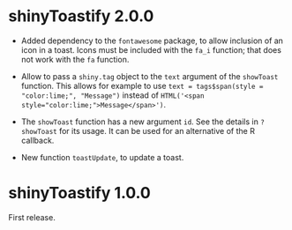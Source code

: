# shinyToastify 2.0.0

* Added dependency to the `fontawesome` package, to allow inclusion of an icon 
in a toast. Icons must be included with the `fa_i` function; that does not 
work with the `fa` function.

* Allow to pass a `shiny.tag` object to the `text` argument of the `showToast` 
function. This allows for example to use 
`text = tags$span(style = "color:lime;", "Message")` instead of 
`HTML('<span style="color:lime;">Message</span>')`.

* The `showToast` function has a new argument `id`. See the details in 
`?showToast` for its usage. It can be used for an alternative of the R callback.

* New function `toastUpdate`, to update a toast.


# shinyToastify 1.0.0

First release.
